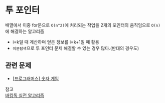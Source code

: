 # 투 포인터
배열에서 이중 for문으로 `O(n^2)`에 처리되는 작업을 2개의 포인터의 움직임으로 `O(n)`에 해결하는 알고리즘
- i=k일 때 계산하며 얻은 정보를 i=k+1일 때 활용
- `이분탐색`으로 투 포인터 문제 해결할 수 있는 경우 많다.(반대의 경우도)


## 관련 문제
- [[프로그래머스] 숫자 게임](prob/PM_숫자게임.md)


참고 </br>
[바킹독 실전 알고리즘](https://blog.encrypted.gg/1004)